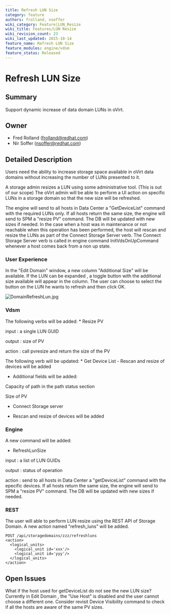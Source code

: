 ```yaml
---
title: Refresh LUN Size
category: feature
authors: frolland, nsoffer
wiki_category: Feature|LUN_Resize
wiki_title: Features/LUN Resize
wiki_revision_count: 23
wiki_last_updated: 2015-10-14
feature_name: Refresh LUN Size
feature_modules: engine/vdsm
feature_status: Released
---
```


# Refresh LUN Size

## Summary

Support dynamic increase of data domain LUNs in oVirt.

## Owner

*   Fred Rolland (<frolland@redhat.com>)
*   Nir Soffer (<nsoffer@redhat.com>)

## Detailed Description

Users need the ability to increase storage space available in oVirt data domains without increasing the number of LUNs presented to it.

A storage admin resizes a LUN using some administrative tool. (This is out of our scope)
The oVirt admin will be able to perform a UI action on specific LUNs in a storage domain so that the new size will be refreshed.

The engine will send to all hosts in Data Center a "GetDeviceList" command with the required LUNs only.
If all hosts return the same size, the engine will send to SPM a "resize PV" command.
The DB will be updated with new sizes if needed.
 In the case when a host was in maintenance or not reachable when this operation has been performed, the host will rescan and resize the LUNs as part of the Connect Storage Server verb. The Connect Storage Server verb is called in engine command InitVdsOnUpCommand whenever a host comes back from a non up state.

### User Experience

In the "Edit Domain" window, a new column "Additional Size" will be available. If the LUN can be expanded , a toggle button with the additional size available will appear in the column. The user can choose to select the button on the LUN he wants to refresh and then click OK.

![](DomainRefreshLun.jpg "DomainRefreshLun.jpg")

### Vdsm

The following verbs will be added:
\* Resize PV

input : a single LUN GUID

output : size of PV

action : call pvresize and return the size of the PV

The following verb will be updated:
\* Get Device List - Rescan and resize of devices will be added
* Additional fields will be added:

Capacity of path in the path status section

Size of PV

*   Connect Storage server

* Rescan and resize of devices will be added

### Engine

A new command will be added:

*   RefreshLunSize

input : a list of LUN GUIDs

output : status of operation

action : send to all hosts in Data Center a "getDeviceList" command with the epecific devices. If all hosts return the same size, the engine will send to SPM a "resize PV" command. The DB will be updated with new sizes if needed.

### REST

The user will able to perform LUN resize using the REST API of Storage Domain.
A new action named "refresh_luns" will be added.
    
    POST /api/storagedomains/zzz/refreshluns
    <action>
      <logical_units>
        <logical_unit id='xxx'/>
        <logical_unit id='yyy'/>
      </logical_units>
    </action>

## Open Issues

What if the host used for getDeviceList do not see the new LUN size? Currently in Edit Domain , the "Use Host" is disabled and the user cannot choose a different one.
Consider revisit Device Visibility command to check if all the hosts are aware of the same PV sizes.

